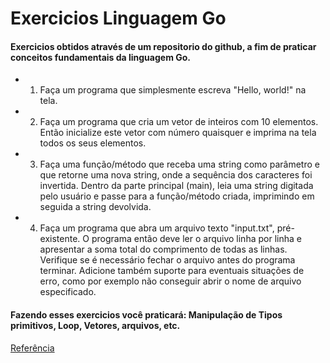 # Exercicios Linguagem Go

#### Exercicios obtidos através de um repositorio do github, a fim de praticar conceitos fundamentais da linguagem Go.

- 001.  Faça um programa que simplesmente escreva "Hello, world!" na tela.

- 002.  Faça um programa que cria um vetor de inteiros com 10 elementos. Então inicialize este vetor com número quaisquer e imprima na tela todos os seus elementos.

- 003.  Faça uma função/método que receba uma string como parâmetro e que retorne uma nova string, onde a sequência dos caracteres foi invertida. Dentro da parte principal (main), leia uma string digitada pelo usuário e passe para a função/método criada, imprimindo em seguida a string devolvida.

- 004.  Faça um programa que abra um arquivo texto "input.txt", pré-existente. O programa então deve ler o arquivo linha por linha e apresentar a soma total do comprimento de todas as linhas. Verifique se é necessário fechar o arquivo antes do programa terminar. Adicione também suporte para eventuais situações de erro, como por exemplo não conseguir abrir o nome de arquivo especificado.


#### Fazendo esses exercicios você praticará: Manipulação de Tipos primitivos, Loop, Vetores, arquivos, etc.


[Referência](https://github.com/Diziano/Exercicios-Go-Language)